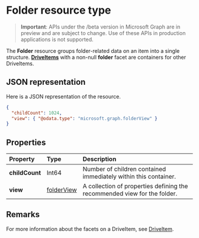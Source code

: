# Folder resource type

> **Important**: APIs under the /beta version in Microsoft Graph are in preview and are subject to change. Use of these APIs in production applications is not supported.

The **Folder** resource groups folder-related data on an item into a single structure. 
[**DriveItems**](driveitem.md) with a non-null **folder** facet are containers for other DriveItems.

## JSON representation

Here is a JSON representation of the resource.

<!-- {
  "blockType": "resource",
  "optionalProperties": [

  ],
  "@odata.type": "microsoft.graph.folder"
}-->

```json
{
  "childCount": 1024,
  "view": { "@odata.type": "microsoft.graph.folderView" }
}
```

## Properties

| Property       | Type           | Description
|:---------------|:---------------|:-------------------------------------------
| **childCount** | Int64          | Number of children contained immediately within this container.
| **view**       | [folderView][] | A collection of properties defining the recommended view for the folder.

[folderView]: folderView.md

## Remarks 

For more information about the facets on a DriveItem, see [DriveItem](driveitem.md).

<!-- uuid: 8fcb5dbc-d5aa-4681-8e31-b001d5168d79
2015-10-25 14:57:30 UTC -->
<!-- {
  "type": "#page.annotation",
  "description": "folder resource",
  "keywords": "",
  "section": "documentation",
  "tocPath": ""
}-->
